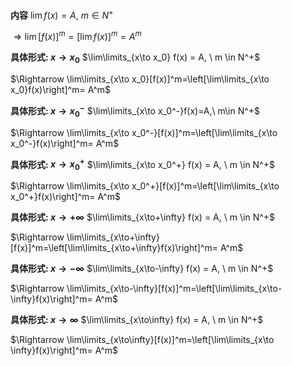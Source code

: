 **内容**
$\lim f(x) = A, \ m \in N^+$

$\Rightarrow \lim[f(x)]^m=\left[\lim f(x)\right]^m= A^m$

**具体形式: $x\to x_0$**
$\lim\limits_{x\to x_0} f(x) = A, \ m \in N^+$

$\Rightarrow \lim\limits_{x\to x_0}[f(x)]^m=\left[\lim\limits_{x\to x_0}f(x)\right]^m= A^m$

**具体形式: $x\to x_0^{-}$**
$\lim\limits_{x\to x_0^-}f(x)=A,\ m\in N^+$

$\Rightarrow \lim\limits_{x\to x_0^-}[f(x)]^m=\left[\lim\limits_{x\to x_0^-}f(x)\right]^m= A^m$

**具体形式: $x\to x_0^{+}$**
$\lim\limits_{x\to x_0^+} f(x) = A, \ m \in N^+$

$\Rightarrow \lim\limits_{x\to x_0^+}[f(x)]^m=\left[\lim\limits_{x\to x_0^+}f(x)\right]^m= A^m$

**具体形式: $x\to+\infty$**
$\lim\limits_{x\to+\infty} f(x) = A, \ m \in N^+$

$\Rightarrow \lim\limits_{x\to+\infty}[f(x)]^m=\left[\lim\limits_{x\to+\infty}f(x)\right]^m= A^m$

**具体形式: $x\to-\infty$**
$\lim\limits_{x\to-\infty} f(x) = A, \ m \in N^+$

$\Rightarrow \lim\limits_{x\to-\infty}[f(x)]^m=\left[\lim\limits_{x\to-\infty}f(x)\right]^m= A^m$

**具体形式: $x\to\infty$**
$\lim\limits_{x\to\infty} f(x) = A, \ m \in N^+$

$\Rightarrow \lim\limits_{x\to\infty}[f(x)]^m=\left[\lim\limits_{x\to \infty}f(x)\right]^m= A^m$
